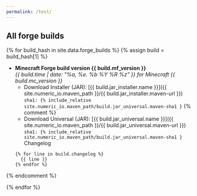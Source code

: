 ```yaml
---
permalink: /test/
---
```


## All forge builds

{% for build_hash in site.data.forge_builds %}
{% assign build = build_hash[1] %}

* **Minecraft Forge build version {{ build.mf_version }}**  
  *{{ build.time | date: "%a, %e. %b %Y %R %z" }} for Minecraft {{
    build.mc_version
  }}*
  - Download Installer (JAR): [{{ build.jar_installer.name }}]({{
    site.numeric_io.maven_path }}/{{ build.jar_installer.maven-url }})  
    `sha1: {% include_relative
       site.numeric_io.maven_path/build.jar_universal.maven-sha1
     }`
{% comment %}
  - Download Universal (JAR): [{{ build.jar_universal.name }}]({{
    site.numeric_io.maven_path }}/{{ build.jar_universal.maven-url }})  
    `sha1: {% include_relative
      site.numeric_io.maven_path/build.jar_universal.maven-sha1
    }`
  Changelog
  ```
  {% for line in build.changelog %}
    {{ line }}
  {% endfor %}
  ```
{% endcomment %}

{% endfor %}
